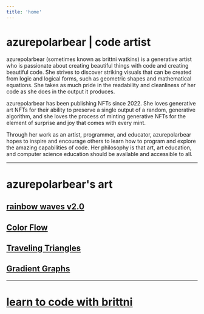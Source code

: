 ```yaml
---
title: 'home'
---
```


# azurepolarbear | code artist

azurepolarbear (sometimes known as brittni watkins) is a generative artist who is
passionate about creating beautiful things with code and creating beautiful code.
She strives to discover striking visuals that can be created from logic and logical forms,
such as geometric shapes and mathematical equations.
She takes as much pride in the readability and cleanliness of her code as she does in the output it produces.

azurepolarbear has been publishing NFTs since 2022.
She loves generative art NFTs for their ability to preserve
a single output of a random, generative algorithm,
and she loves the process of minting generative NFTs for the element of
surprise and joy that comes with every mint.

Through her work as an artist, programmer, and educator, azurepolarbear hopes to
inspire and encourage others to learn how to program and explore the amazing capabilities of code.
Her philosophy is that art, art education, and computer science education should be
available and accessible to all.

----

# azurepolarbear's art

## [rainbow waves v2.0](https://azurepolarbear.github.io/rainbow-waves/)

## [Color Flow](./generative-art/color-flow)

## [Traveling Triangles](./generative-art/traveling-triangles)

## [Gradient Graphs](./generative-art/gradient-graphs)

----

# [learn to code with brittni](https://blwatkins.github.io/)
